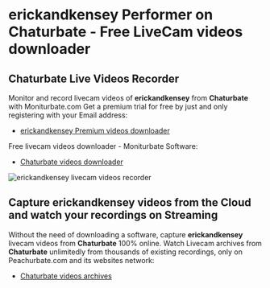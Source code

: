 # erickandkensey Performer on Chaturbate - Free LiveCam videos downloader

## Chaturbate Live Videos Recorder

Monitor and record livecam videos of **erickandkensey** from **Chaturbate** with Moniturbate.com
Get a premium trial for free by just and only registering with your Email address:
* [erickandkensey Premium videos downloader](https://moniturbate.com/request-demo-licence-key.html)

Free livecam videos downloader - Moniturbate Software:
* [Chaturbate videos downloader](https://moniturbate.com/moniturbate-download-software.html)

![erickandkensey livecam videos recorder](https://peachurnet.com/templates/moniturbate-software.png)


## Capture erickandkensey videos from the Cloud and watch your recordings on Streaming

Without the need of downloading a software, capture **erickandkensey** livecam videos from **Chaturbate** 100% online.
Watch Livecam archives from **Chaturbate** unlimitedly from thousands of existing recordings, only on Peachurbate.com and its websites network:
* [Chaturbate videos archives](https://peachurnet.com/)